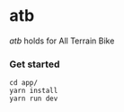 # atb

_atb_ holds for All Terrain Bike  
### Get started 
``` 
cd app/
yarn install
yarn run dev
```
